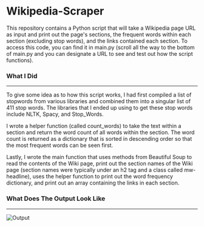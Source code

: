 # Wikipedia-Scraper

This repository contains a Python script that will take a Wikipedia page URL as input and print out the page's sections, the frequent words within each section (excluding stop words), and the links contained each section. To access this code, you can find it in main.py (scroll all the way to the bottom of main.py and you can designate a URL to see  and test out how the script functions).


### What I Did

---

To give some idea as to how this script works, I had first compiled a list of stopwords from various libraries and combined them into a singular list of 411 stop words. The libraries that I ended up using to get these stop words include NLTK, Spacy, and Stop_Words.

I wrote a helper function (called count_words) to take the text within a section and return the word count of all words within the section. The word count is returned as a dictionary that is sorted in descending order so that the most frequent words can be seen first.

Lastly, I wrote the main function that uses methods from Beautiful Soup to read the contents of the Wiki page, print out the section names of the Wiki page (section names were typically under an h2 tag and a class called mw-headline), uses the helper function to print out the word frequency dictionary, and print out an array containing the links in each section.


### What Does The Output Look Like

---

![Output](images/output_image.jpg)
